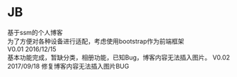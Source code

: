 # JB
基于ssm的个人博客  
为了方便对各种设备进行适配，考虑使用bootstrap作为前端框架  
V0.01  2016/12/15  
基本功能完成，暂缺分类，相册功能，已知Bug，博客内容无法插入图片。
V0.02  2017/09/18
修复博客内容无法插入图片BUG

